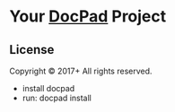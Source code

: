 # Your [DocPad](http://docpad.org) Project

## License
Copyright &copy; 2017+ All rights reserved.
- install docpad
- run: docpad install
